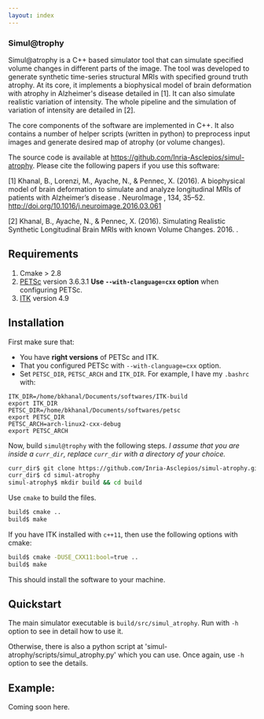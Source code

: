 ```yaml
---
layout: index
---
```

### Simul@trophy
Simul@atrophy is a C++ based simulator tool that can simulate specified volume changes in different parts of the image.
The tool was developed to generate synthetic time-series structural MRIs with specified ground truth atrophy.
At its core, it implements a biophysical model of brain deformation with atrophy in Alzheimer's disease detailed in [1].
It can also simulate realistic variation of intensity.
The whole pipeline and the simulation of variation of intensity are detailed in [2].

The core components of the software are implemented in C++.
It also contains a number of helper scripts (written in python) to preprocess input images and generate desired map of atrophy (or volume changes).

The source code is available at https://github.com/Inria-Asclepios/simul-atrophy. 
Please cite the following papers if you use this software:

[1] Khanal, B., Lorenzi, M., Ayache, N., & Pennec, X. (2016). A biophysical model of brain deformation to simulate and analyze longitudinal MRIs of patients with Alzheimer’s disease . NeuroImage , 134, 35–52. http://doi.org/10.1016/j.neuroimage.2016.03.061

[2] Khanal, B., Ayache, N., & Pennec, X. (2016). Simulating Realistic Synthetic Longitudinal Brain MRIs with known Volume Changes. 2016. <hal-01348959>.

## Requirements
1. Cmake > 2.8
2. [PETSc](https://www.mcs.anl.gov/petsc/index.html) version 3.6.3.1
**Use `--with-clanguage=cxx` option** when configuring PETSc.
3. [ITK](https://itk.org/) version 4.9

## Installation
First make sure that:

* You have **right versions** of PETSc and ITK.
* That you configured PETSc with `--with-clanguage=cxx` option.
* Set `PETSC_DIR`, `PETSC_ARCH` and `ITK_DIR`.
For example, I have my `.bashrc` with:
```
ITK_DIR=/home/bkhanal/Documents/softwares/ITK-build
export ITK_DIR
PETSC_DIR=/home/bkhanal/Documents/softwares/petsc
export PETSC_DIR
PETSC_ARCH=arch-linux2-cxx-debug
export PETSC_ARCH
```

Now, build `simul@trophy` with the following steps. *I assume that you are inside a `curr_dir`, replace `curr_dir` with a directory of your choice.*

```bash
curr_dir$ git clone https://github.com/Inria-Asclepios/simul-atrophy.git
curr_dir$ cd simul-atrophy
simul-atrophy$ mkdir build && cd build
```
Use `cmake` to build the files.
```bash
build$ cmake ..
build$ make
```

If you have ITK installed with `c++11`, then use the following options with cmake:

```bash
build$ cmake -DUSE_CXX11:bool=true ..
build$ make
```

This should install the software to your machine.

## Quickstart
The main simulator executable is `build/src/simul_atrophy`.
Run with `-h` option to see in detail how to use it.

Otherwise, there is also a python script at 'simul-atrophy/scripts/simul_atrophy.py' which you can use.
Once again, use `-h` option to see the details.


## Example:
Coming soon here.
